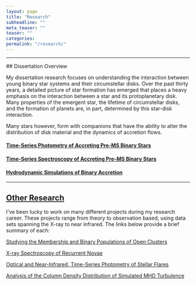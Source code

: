 ```yaml
---
layout: page
title: "Research"
subheadline: ""
meta_teaser: ""
teaser: ""
categories:
permalink: "/research/"
---
```

<hr>
## Dissertation Overview

My dissertation research focuses on understanding the interaction between young binary star systems and their circumstellar disks. Over the past thirty years, a detailed picture of star formation has emerged that places a heavy emphasis on the interaction between a star and its protoplanetary disk. Many properties of the emergent star, the lifetime of circumstellar disks, and the formation of planets are, in part, determined by this star-disk interaction. 

Many stars however, form with companions that have the ability to alter the distribution of disk material and the dynamics of accretion flows. 



#### <a href='https://tofflemire.github.io/photometry/'> Time-Series Photometry of Accreting Pre-MS Binary Stars </a>

#### <a href='https://tofflemire.github.io/spectroscopy/'> Time-Series Spectroscopy of Accreting Pre-MS Binary Stars </a>

#### <a href='https://tofflemire.github.io/sims/'> Hydrodynamic Simulations of Binary Accretion </a>

<hr>

## <a href='https://tofflemire.github.io/other_research/'>Other Research</a>
I've been lucky to work on many different projects during my research career. These projects range from theory to observation based, using data sets spanning the X-ray to near infrared. The links below provide a brief summary of each:

<a href="https://tofflemire.github.io/other_research#wocs"> Studying the Membership and Binary Populations of Open Clusters </a>

<a href="https://tofflemire.github.io/other_research#xspec"> X-ray Spectroscopy of Recurrent Novae </a>

<a href="https://tofflemire.github.io/other_research#flares"> Optical and Near-Infrared, Time-Series Photometry of Stellar Flares </a>

<a href="https://tofflemire.github.io/other_research#tsallis"> Analysis of the Column Density Distribution of Simulated MHD Turbulence </a>
